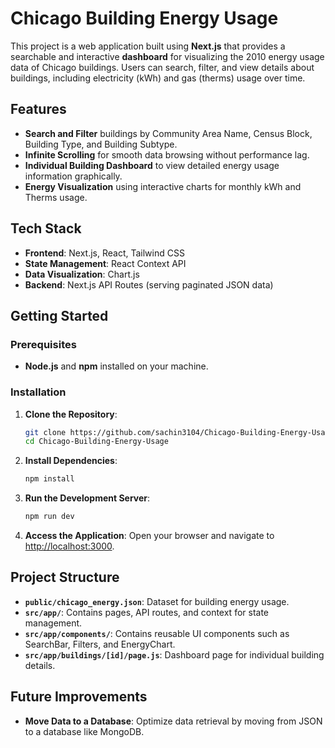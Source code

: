 # Chicago Building Energy Usage

This project is a web application built using **Next.js** that provides a searchable and interactive **dashboard** for visualizing the 2010 energy usage data of Chicago buildings. Users can search, filter, and view details about buildings, including electricity (kWh) and gas (therms) usage over time.

## Features

- **Search and Filter** buildings by Community Area Name, Census Block, Building Type, and Building Subtype.
- **Infinite Scrolling** for smooth data browsing without performance lag.
- **Individual Building Dashboard** to view detailed energy usage information graphically.
- **Energy Visualization** using interactive charts for monthly kWh and Therms usage.

## Tech Stack

- **Frontend**: Next.js, React, Tailwind CSS
- **State Management**: React Context API
- **Data Visualization**: Chart.js
- **Backend**: Next.js API Routes (serving paginated JSON data)

## Getting Started

### Prerequisites

- **Node.js** and **npm** installed on your machine.

### Installation

1. **Clone the Repository**:
   ```bash
   git clone https://github.com/sachin3104/Chicago-Building-Energy-Usage.git
   cd Chicago-Building-Energy-Usage
   ```
2. **Install Dependencies**:
   ```bash
   npm install
   ```
3. **Run the Development Server**:
   ```bash
   npm run dev
   ```
4. **Access the Application**:
   Open your browser and navigate to [http://localhost:3000](http://localhost:3000).

## Project Structure

- **`public/chicago_energy.json`**: Dataset for building energy usage.
- **`src/app/`**: Contains pages, API routes, and context for state management.
- **`src/app/components/`**: Contains reusable UI components such as SearchBar, Filters, and EnergyChart.
- **`src/app/buildings/[id]/page.js`**: Dashboard page for individual building details.

## Future Improvements

- **Move Data to a Database**: Optimize data retrieval by moving from JSON to a database like MongoDB.
